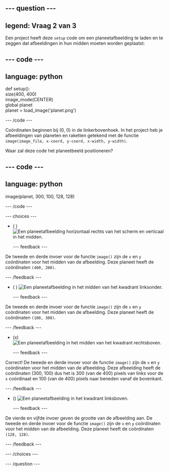 
--- question ---
---
legend: Vraag 2 van 3
---

Een project heeft deze `setup` code om een planeetafbeelding te laden en te zeggen dat afbeeldingen in hun midden moeten worden geplaatst:

--- code ---
---
language: python
---

def setup():   
size(400, 400)   
image_mode(CENTER)   
global planet   
planet = load_image('planet.png')

--- /code ---

Coördinaten beginnen bij (0, 0) in de linkerbovenhoek. In het project heb je afbeeldingen van planeten en raketten getekend met de functie `image(image_file, x-coord, y-coord, x-width, y-width)`.

Waar zal deze code het planeetbeeld positioneren?

--- code ---
---
language: python
---

image(planet, 300, 100, 128, 128)

--- /code ---

--- choices ---

- ( ) ![Een planeetafbeelding horizontaal rechts van het scherm en verticaal in het midden.](images/planet400200.png)

  --- feedback ---

De tweede en derde invoer voor de functie `image()` zijn de `x` en `y` coördinaten voor het midden van de afbeelding. Deze planeet heeft de coördinaten `(400, 200)`.

  --- /feedback ---

- ( ) ![Een planeetafbeelding in het midden van het kwadrant linksonder.](images/planet100300.png)

  --- feedback ---

De tweede en derde invoer voor de functie `image()` zijn de `x` en `y` coördinaten voor het midden van de afbeelding. Deze planeet heeft de coördinaten `(100, 300)`.

  --- /feedback ---

- (x) ![Een planeetafbeelding in het midden van het kwadrant rechtsboven.](images/planet300100.png)

  --- feedback ---

Correct! De tweede en derde invoer voor de functie `image()` zijn de `x` en `y` coördinaten voor het midden van de afbeelding. Deze afbeelding heeft de coördinaten (300, 100) dus het is 300 (van de 400) pixels van links voor de `x` coördinaat en 100 (van de 400) pixels naar beneden vanaf de bovenkant.

  --- /feedback ---

- () ![Een planeetafbeelding in het kwadrant linksboven.](images/planet128128.png)

  --- feedback ---

De vierde en vijfde invoer geven de grootte van de afbeelding aan. De tweede en derde invoer voor de functie `image()` zijn de `x` en `y` coördinaten voor het midden van de afbeelding. Deze planeet heeft de coördinaten `(128, 128)`.

  --- /feedback ---

--- /choices ---

--- /question ---
